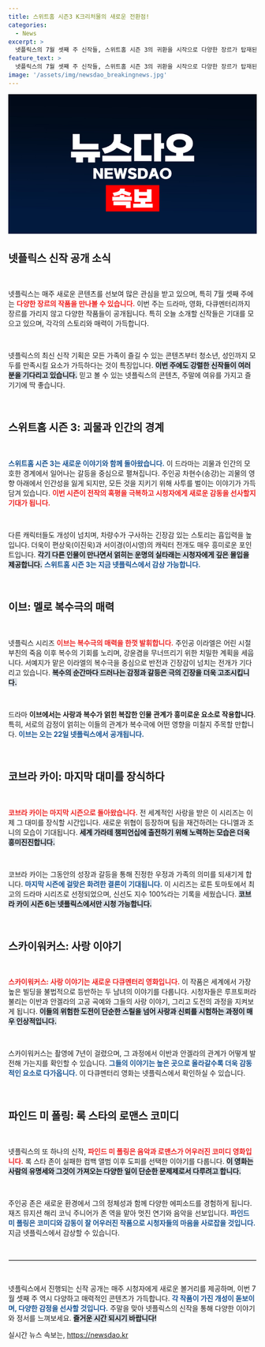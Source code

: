 ```yaml
---
title: 스위트홈 시즌3 K크리처물의 새로운 전환점!
categories:
  - News
excerpt: >
  넷플릭스의 7월 셋째 주 신작들, 스위트홈 시즌 3의 귀환을 시작으로 다양한 장르가 탑재된 무대가 펼쳐집니다! 복수극 이브, 마지막 시즌 코브라 카이 등 놓칠 수 없는 콘텐츠들이 여러분을 기다립니다.
feature_text: >
  넷플릭스의 7월 셋째 주 신작들, 스위트홈 시즌 3의 귀환을 시작으로 다양한 장르가 탑재된 무대가 펼쳐집니다! 복수극 이브, 마지막 시즌 코브라 카이 등 놓칠 수 없는 콘텐츠들이 여러분을 기다립니다.
image: '/assets/img/newsdao_breakingnews.jpg'
---
```


<p><img src="/assets/img/newsdao_breakingnews.jpg" alt="ontimetimes 속보" /></p>

<h2 data-ke-size="size26">넷플릭스 신작 공개 소식</h2>

<p data-ke-size="size16">&nbsp;</p>

<p>넷플릭스는 매주 새로운 콘텐츠를 선보여 많은 관심을 받고 있으며, 특히 7월 셋째 주에는 <b><span style="color: #ee2323;">다양한 장르의 작품을 만나볼 수 있습니다.</span></b> 이번 주는 드라마, 영화, 다큐멘터리까지 장르를 가리지 않고 다양한 작품들이 공개됩니다. 특히 오늘 소개할 신작들은 기대를 모으고 있으며, 각각의 스토리와 매력이 가득합니다.</p>

<p data-ke-size="size16">&nbsp;</p>

<p>넷플릭스의 최신 신작 기획은 모든 가족이 즐길 수 있는 콘텐츠부터 청소년, 성인까지 모두를 만족시킬 요소가 가득하다는 것이 특징입니다. <b><span style="background-color: #21538527;">이번 주에도 강렬한 신작들이 여러분을 기다리고 있습니다.</span></b> 믿고 볼 수 있는 넷플릭스의 콘텐츠, 주말에 여유를 가지고 즐기기에 딱 좋습니다. </p>

<p data-ke-size="size16">&nbsp;</p>

<h2 data-ke-size="size26">스위트홈 시즌 3: 괴물과 인간의 경계</h2>

<p data-ke-size="size16">&nbsp;</p>

<p><span style="color: #1a5490;"><b>스위트홈 시즌 3는 새로운 이야기와 함께 돌아왔습니다.</b></span> 이 드라마는 괴물과 인간의 모호한 경계에서 일어나는 갈등을 중심으로 펼쳐집니다. 주인공 차현수(송강)는 괴물의 영향 아래에서 인간성을 잃게 되지만, 모든 것을 지키기 위해 사투를 벌이는 이야기가 가득 담겨 있습니다. <b><span style="color: #ee2323;">이번 시즌이 전작의 혹평을 극복하고 시청자에게 새로운 감동을 선사할지 기대가 됩니다.</span></b></p>

<p data-ke-size="size16">&nbsp;</p>

<p>다른 캐릭터들도 개성이 넘치며, 차량수가 구사하는 긴장감 있는 스토리는 흡입력을 높입니다. 더욱이 편상욱(이진욱)과 서이경(이시영)의 캐릭터 전개도 매우 흥미로운 포인트입니다. <b><span style="background-color: #21538527;">각기 다른 인물이 만나면서 얽히는 운명의 실타래는 시청자에게 깊은 몰입을 제공합니다.</span></b> <b><span style="color: #1a5490;">스위트홈 시즌 3는 지금 넷플릭스에서 감상 가능합니다.</span></b></p>

<p data-ke-size="size16">&nbsp;</p>

<h2 data-ke-size="size26">이브: 멜로 복수극의 매력</h2>

<p data-ke-size="size16">&nbsp;</p>

<p>넷플릭스 시리즈 <b><span style="color: #ee2323;">이브는 복수극의 매력을 한껏 발휘합니다.</span></b> 주인공 이라엘은 어린 시절 부친의 죽음 이후 복수의 기회를 노리며, 강윤겸을 무너뜨리기 위한 치밀한 계획을 세웁니다. 서예지가 맡은 이라엘의 복수극을 중심으로 반전과 긴장감이 넘치는 전개가 기다리고 있습니다. <b><span style="background-color: #21538527;">복수의 순간마다 드러나는 감정과 갈등은 극의 긴장을 더욱 고조시킵니다.</span></b></p>

<p data-ke-size="size16">&nbsp;</p>

<p>드라마 <b>이브에서는 사랑과 복수가 얽힌 복잡한 인물 관계가 흥미로운 요소로 작용합니다</b>. 특히, 서로의 감정이 얽히는 이들의 관계가 복수극에 어떤 영향을 미칠지 주목할 만합니다. <b><span style="color: #1a5490;">이브는 오는 22일 넷플릭스에서 공개됩니다.</span></b></p>

<p data-ke-size="size16">&nbsp;</p>

<h2 data-ke-size="size26">코브라 카이: 마지막 대미를 장식하다</h2>

<p data-ke-size="size16">&nbsp;</p>

<p><b><span style="color: #ee2323;">코브라 카이는 마지막 시즌으로 돌아왔습니다.</span></b> 전 세계적인 사랑을 받은 이 시리즈는 이제 그 대미를 장식할 시간입니다. 새로운 위협이 등장하며 팀을 재건하려는 다니엘과 조니의 모습이 기대됩니다. <b><span style="background-color: #21538527;">세계 가라테 챔피언십에 출전하기 위해 노력하는 모습은 더욱 흥미진진합니다.</span></b></p>

<p data-ke-size="size16">&nbsp;</p>

<p>코브라 카이는 그동안의 성장과 갈등을 통해 진정한 우정과 가족의 의미를 되새기게 합니다. <b><span style="color: #1a5490;">마지막 시즌에 걸맞은 화려한 결론이 기대됩니다.</span></b> 이 시리즈는 로튼 토마토에서 최고의 드라마 시리즈로 선정되었으며, 신선도 지수 100%라는 기록을 세웠습니다. <b><span style="background-color: #21538527;">코브라 카이 시즌 6는 넷플릭스에서만 시청 가능합니다.</span></b></p>

<p data-ke-size="size16">&nbsp;</p>

<h2 data-ke-size="size26">스카이워커스: 사랑 이야기</h2>

<p data-ke-size="size16">&nbsp;</p>

<p><b><span style="color: #ee2323;">스카이워커스: 사랑 이야기는 새로운 다큐멘터리 영화입니다.</span></b> 이 작품은 세계에서 가장 높은 빌딩을 불법적으로 등반하는 두 남녀의 이야기를 다룹니다. 시청자들은 루프토퍼라 불리는 이반과 안겔라의 고공 곡예와 그들의 사랑 이야기, 그리고 도전의 과정을 지켜보게 됩니다. <b><span style="background-color: #21538527;">이들의 위험한 도전이 단순한 스릴을 넘어 사랑과 신뢰를 시험하는 과정이 매우 인상적입니다.</span></b></p>

<p data-ke-size="size16">&nbsp;</p>

<p>스카이워커스는 촬영에 7년이 걸렸으며, 그 과정에서 이반과 안겔라의 관계가 어떻게 발전해 가는지를 확인할 수 있습니다. <b><span style="color: #1a5490;">그들의 이야기는 높은 곳으로 올라갈수록 더욱 감동적인 요소로 다가옵니다.</span></b> 이 다큐멘터리 영화는 넷플릭스에서 확인하실 수 있습니다.</p>

<p data-ke-size="size16">&nbsp;</p>

<h2 data-ke-size="size26">파인드 미 폴링: 록 스타의 로맨스 코미디</h2>

<p data-ke-size="size16">&nbsp;</p>

<p>넷플릭스의 또 하나의 신작, <b><span style="color: #ee2323;">파인드 미 폴링은 음악과 로맨스가 어우러진 코미디 영화입니다.</span></b> 록 스타 존이 실패한 컴백 앨범 이후 도피를 선택한 이야기를 다룹니다. <b><span style="background-color: #21538527;">이 영화는 사람의 유명세와 그것이 가져오는 다양한 일이 단순한 문제제로서 다루려고 합니다.</span></b></p>

<p data-ke-size="size16">&nbsp;</p>

<p>주인공 존은 새로운 환경에서 그의 정체성과 함께 다양한 에피소드를 경험하게 됩니다. 재즈 뮤지션 해리 코닉 주니어가 존 역을 맡아 멋진 연기와 음악을 선보입니다. <b><span style="color: #1a5490;">파인드 미 폴링은 코미디와 감동이 잘 어우러진 작품으로 시청자들의 마음을 사로잡을 것입니다.</span></b> 지금 넷플릭스에서 감상할 수 있습니다.</p>

<p data-ke-size="size16">&nbsp;</p>

<hr style="border:1px solid #e1e1e1;"/>

<p data-ke-size="size16">&nbsp;</p> 

<p>넷플릭스에서 진행되는 신작 공개는 매주 시청자에게 새로운 볼거리를 제공하며, 이번 7월 셋째 주 역시 다양하고 매력적인 콘텐츠가 가득합니다. <b><span style="color: #1a5490;">각 작품이 가진 개성이 돋보이며, 다양한 감정을 선사할 것입니다.</span></b> 주말을 맞아 넷플릭스의 신작을 통해 다양한 이야기와 정서를 느껴보세요. <b><span style="background-color: #21538527;">즐거운 시간 되시기 바랍니다!</span></b></p>
실시간 뉴스 속보는, <a href="https://newsdao.kr" rel="dofollow">https://newsdao.kr</a>


